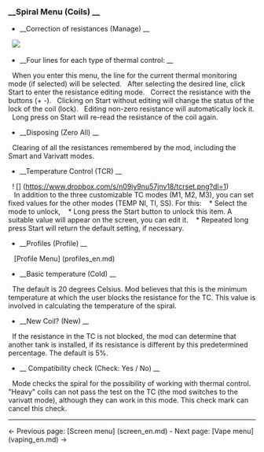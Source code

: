 ### __Spiral Menu (Coils) __

* __Correction of resistances (Manage) __

  ![](http://i345.photobucket.com/albums/p374/ClockSelect/eVic/coils_zpsn29ef1h5.png)

* __Four lines for each type of thermal control: __

  When you enter this menu, the line for the current thermal monitoring mode (if selected) will be selected.
  After selecting the desired line, click Start to enter the resistance editing mode.
  Correct the resistance with the buttons (+ -).
  Clicking on Start without editing will change the status of the lock of the coil (lock).
  Editing non-zero resistance will automatically lock it.
  Long press on Start will re-read the resistance of the coil again.

* __Disposing (Zero All) __

  Clearing of all the resistances remembered by the mod, including the Smart and Varivatt modes.

* __Temperature Control (TCR) __

  ! [] (https://www.dropbox.com/s/n09iy9nu57jnv18/tcrset.png?dl=1)
        
   In addition to the three customizable TC modes (M1, M2, M3), you can set fixed values ​​for the other modes (TEMP NI, TI, SS). For this:
   * Select the mode to unlock,
   * Long press the Start button to unlock this item. A suitable value will appear on the screen, you can edit it.
   * Repeated long press Start will return the default setting, if necessary.

* __Profiles (Profile) __

   [Profile Menu] (profiles_en.md)

* __Basic temperature (Cold) __

  The default is 20 degrees Celsius. Mod believes that this is the minimum temperature at which the user blocks the resistance for the TC. This value is involved in calculating the temperature of the spiral.

* __New Coil? (New) __

  If the resistance in the TC is not blocked, the mod can determine that another tank is installed, if its resistance is different by this predetermined percentage. The default is 5%.

* __ Compatibility check (Check: Yes / No) __

  Mode checks the spiral for the possibility of working with thermal control. "Heavy" coils can not pass the test on the TC (the mod switches to the varivatt mode), although they can work in this mode. This check mark can cancel this check.

-----

← Previous page: [Screen menu] (screen_en.md) - Next page: [Vape menu] (vaping_en.md) →
